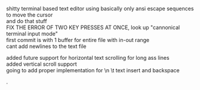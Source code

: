 shitty terminal based text editor using basically only ansi escape sequences to move the cursor  <br />
and do that stuff  <br />
FIX THE ERROR OF TWO KEY PRESSES AT ONCE, look up "cannonical terminal input mode"  <br />
first commit is with 1 buffer for entire file with in-out range <br />
cant add newlines to the text file  <br />




added future support for horizontal text scrolling for long ass lines  <br />
added vertical scroll support <br />
going to add proper implementation for \n \t text insert and backspace <br />











.
